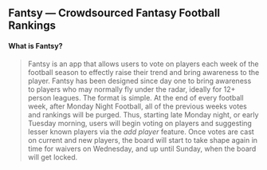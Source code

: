 <h2>Fantsy — Crowdsourced Fantasy Football Rankings</h2>

<h4>What is Fantsy?</h4>
<blockquote>Fantsy is an app that allows users to vote on players each week of the football season to effectly raise their trend and bring awareness to the player. Fantsy has been designed since day one to bring awareness to players who may normally fly under the radar, ideally for 12+ person leagues. The format is simple. At the end of every football week, after Monday Night Football, all of the previous weeks votes and rankings will be purged. Thus, starting late Monday night, or early Tuesday morning, users will begin voting on players and suggesting lesser known players via the <i>add player</i> feature. Once votes are cast on current and new players, the board will start to take shape again in time for waivers on Wednesday, and up until Sunday, when the board will get locked.</blockquote>
